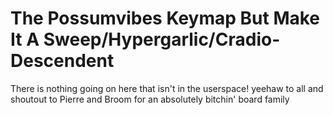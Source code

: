 # The Possumvibes Keymap But Make It A Sweep/Hypergarlic/Cradio-Descendent

There is nothing going on here that isn't in the userspace! yeehaw to all and shoutout to Pierre and Broom for an absolutely bitchin' board family
